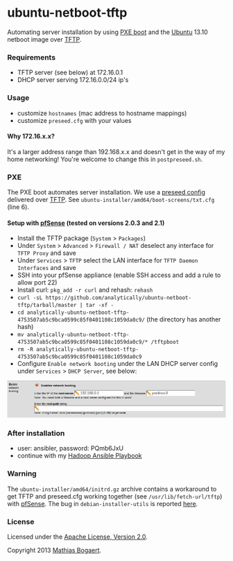 ubuntu-netboot-tftp
===================

Automating server installation by using [PXE boot](http://en.wikipedia.org/wiki/Preboot_Execution_Environment) and the [Ubuntu](http://www.ubuntu.com) 13.10
netboot image over [TFTP](https://en.wikipedia.org/wiki/Trivial_File_Transfer_Protocol).

### Requirements

- TFTP server (see below) at 172.16.0.1
- DHCP server serving 172.16.0.0/24 ip's

### Usage

- customize `hostnames` (mac address to hostname mappings)
- customize `preseed.cfg` with your values

#### Why 172.16.x.x?

It's a larger address range than 192.168.x.x and doesn't get in the way of my home networking! You're welcome to
change this in `postpreseed.sh`.

### PXE

The PXE boot automates server installation. We use a [preseed config](preseed.cfg) delivered over [TFTP](https://en.wikipedia.org/wiki/Trivial_File_Transfer_Protocol).
See `ubuntu-installer/amd64/boot-screens/txt.cfg` (line 6).

#### Setup with [pfSense](http://www.pfsense.org/) (tested on versions 2.0.3 and 2.1)

- Install the TFTP package (`System` > `Packages`)
- Under `System` > `Advanced` > `Firewall / NAT` deselect any interface for `TFTP Proxy` and save
- Under `Services` > `TFTP` select the LAN interface for `TFTP Daemon Interfaces` and save
- SSH into your pfSense appliance (enable SSH access and add a rule to allow port 22)
- Install curl: `pkg_add -r curl` and rehash: `rehash`
- `curl -sL https://github.com/analytically/ubuntu-netboot-tftp/tarball/master | tar -xf -`
- `cd analytically-ubuntu-netboot-tftp-4753507ab5c9bca0599c85f0401108c1059da0c9/` (the directory has another hash)
- `mv analytically-ubuntu-netboot-tftp-4753507ab5c9bca0599c85f0401108c1059da0c9/* /tftpboot`
- `rm -R analytically-ubuntu-netboot-tftp-4753507ab5c9bca0599c85f0401108c1059da0c9`
- Configure `Enable network booting` under the LAN DHCP server config under `Services` > `DHCP Server`, see below:

![tftp booting](images/tftpboot.png)

### After installation

- user: ansibler, password: PQmb6JxU
- continue with my [Hadoop Ansible Playbook](https://github.com/analytically/hadoop-ansible)

### Warning

The `ubuntu-installer/amd64/initrd.gz` archive contains a workaround to get TFTP and preseed.cfg working together (see `/usr/lib/fetch-url/tftp`)
with [pfSense](http://www.pfsense.org/). The bug in `debian-installer-utils` is reported [here](http://bugs.debian.org/cgi-bin/bugreport.cgi?bug=707955).

### License

Licensed under the [Apache License, Version 2.0](http://www.apache.org/licenses/LICENSE-2.0).

Copyright 2013 [Mathias Bogaert](mailto:mathias.bogaert@gmail.com).